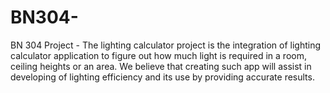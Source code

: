 # BN304-
BN 304 Project - The lighting calculator project is the integration of lighting calculator application to figure out how much light is required in a room, ceiling heights or an area. We believe that creating such app will assist in developing of lighting efficiency and its use by providing accurate results.  
